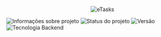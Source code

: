 <p align="center">
 <img alt="eTasks" src="https://github.com/rafael-figueiredo-alves/eTasks/blob/master/Imagens/eTasks_logo_new.png">
</p> 

![Informações sobre projeto](https://img.shields.io/badge/Vers%C3%A3o%20do%20Delphi-10.4.2%20Community-brightgreen)
![Status do projeto](https://img.shields.io/badge/Status%20do%20projeto-Vers%C3%A3o%202.0%20em%20Produção-brightgreen)
![Versão](https://img.shields.io/badge/Vers%C3%A3o%20do%20Projeto-2.0-brightgreen)
![Tecnologia Backend](https://img.shields.io/badge/Tecnologia%20de%20Backend-Firebase-brightgreen)


